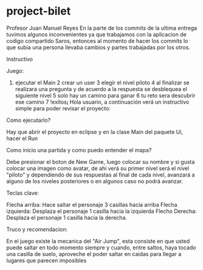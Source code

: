 # project-bilet
Profesor Juan Manuel Reyes 
En la parte de los commits de la ultima entrega tuvimos algunos inconvenientes ya que trabajamos 
con la aplicacion de codigo compartido Saros, entonces al momento de hacer los commits lo que subia
una persona llevaba cambios y partes trabajadas por los otros. 

Instructivo 

Juego: 
1. ejecutar el Main
2 crear un user
3 elegir el nivel piloto 
4 al finalizar se realizara una pregunta y de acuerdo a la respuesta se desblequea el siguiente nivel
5 solo hay un camino para ganar 
6 tu reto sera descubrir ese camino
7 !exitos¡
Hola usuario, a continuación verá un instructivo simple para poder revisar el proyecto:

Como ejecutarlo?

Hay que abrir el proyecto en eclipse y en la clase Main del paquete Ui, hacer el Run


Como inicio una partida y como puedo entender el mapa?

Debe presionar el boton de New Game, luego colocar su nombre y si  gusta colocar una imagen como avatar, de ahí verá 
su primer nivel será el nivel "piloto" y dependiendo de sus respuestas al final de cada nivel, avanzará a alguno de los niveles posteriores
o en algunos caso no podrá avanzar.

Teclas clave: 

Flecha arriba: Hace saltar el personaje 3 casillas hacia arriba
Flecha izquierda: Desplaza el personaje 1 casilla hacia la izquierda
Flecho Derecha: Desplaza el personaje 1 casilla hacia la derecha.


Truco y recomendacion: 

En el juego existe la mecanica del "Air Jump", esta consiste en que usted puede saltar en todo momento siempre y cuando, entre saltos, haya tocado 
una casilla de suelo, aproveche el poder saltar en caidas para llegar a lugares que parecen imposibles
